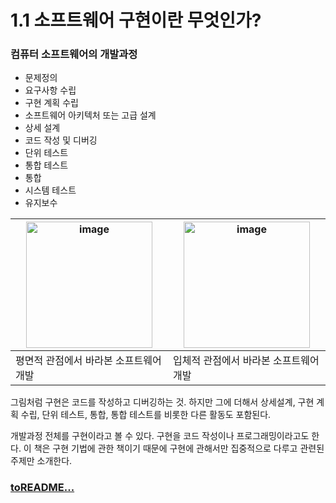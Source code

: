 # 1.1 소프트웨어 구현이란 무엇인가?

### 컴퓨터 소프트웨어의 개발과정
- 문제정의
- 요구사항 수립
- 구현 계획 수립
- 소프트웨어 아키텍처 또는 고급 설계
- 상세 설계
- 코드 작성 및 디버깅
- 단위 테스트
- 통합 테스트
- 통합
- 시스템 테스트
- 유지보수


| <img width="202" alt="image" src="https://user-images.githubusercontent.com/105579811/230704580-4698e028-500b-4f16-acfb-f7a4963c860c.jpeg"> | <img width="202" alt="image" src="https://user-images.githubusercontent.com/105579811/230705473-435b94a7-aba5-448c-869f-2e3f336a015e.jpeg"> |
|--------------------------------------------------------------------------------------------------------------------------------------------|--------------------------------------------------------------------------------------------------------------------------------------------|
| 평면적 관점에서 바라본 소프트웨어 개발                                                                                                                      | 입체적 관점에서 바라본 소프트웨어 개발                                                                                                                      |

그림처럼 구현은 코드를 작성하고 디버깅하는 것. 하지만 그에 더해서 상세설계, 구현 계획 수립, 단위 테스트, 통합, 통합 테스트를 비롯한 다른 활동도 포함된다.

개발과정 전체를 구현이라고 볼 수 있다. 구현을 코드 작성이나 프로그래밍이라고도 한다.
이 책은 구현 기법에 관한 책이기 때문에 구현에 관해서만 집중적으로 다루고 관련된 주제만 소개한다.

### [toREADME...](../../README.md)